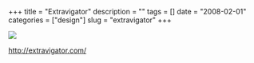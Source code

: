 +++
title = "Extravigator"
description = ""
tags = []
date = "2008-02-01"
categories = ["design"]
slug = "extravigator"
+++


 

  <div id="screens-thumbs" class="clearfix">
    <div class="txt-center" id="design-submission"><a href="http://extravigator.com/"><img id='bluga-thumbnail-1005' class='bluga-thumbnail large' src='http://media.konigi.com/bluga/
wt47f281b10abdd_0.jpg'/></a></div>  
  </div>   
<p><a href="http://extravigator.com/">http://extravigator.com/</a></p>




